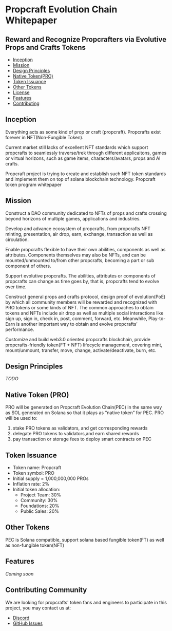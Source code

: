 # Propcraft Evolution Chain Whitepaper

## Reward and Recognize Propcrafters via Evolutive Props and Crafts Tokens

- [Inception](#inception)
- [Mission](#mission)
- [Design Principles](#design-principles)
- [Native Token(PRO)](#native-token-pro)
- [Token Issuance](#token-issuance)
- [Other Tokens](#other-tokens)
- [License](#license)
- [Features](#features)
- [Contributing](#contributing)

## Inception

Everything acts as some kind of prop or craft (propcraft). Propcrafts exist forever in NFT(Non-Fungible Token). 

Current market still lacks of excellent NFT standards which support propcrafts to seamlessly traverse/trek through different applicaitons, games or virtual horizons, such as game items, characters/avatars, props and AI crafts.

Propcraft project is trying to create and establish such NFT token standards and implement them on top of solana blockchain technology.
Propcraft token program whitepaper

## Mission

Construct a DAO community dedicated to NFTs of props and crafts crossing beyond horizons of multiple games, applications and industries.

Develop and advance ecosystem of propcrafts, from propcrafts NFT minting, presentation, air drop, earn, exchange, transaction as well as circulation.

Enable propcrafts flexible to have their own abilities, components as well as attributes. Components themselves may also be NFTs, and can be mounted/unmounted to/from other propcrafts, becoming a part or sub component of others. 

Support evolutive propcrafts. The abilities, attributes or components of propcrafts can change as time goes by, that is, propcrafts tend to evolve over time. 

Construct general props and crafts protocol, design proof of evolution(PoE) by which all community members will be rewarded and recognized with PRO tokens or some kinds of NFT. The common approaches to obtain tokens and NFTs include air drop as well as multiple social interactions like sign up, sign in, check in, post, comment, forward, etc. Meanwhile, Play-to-Earn is another important way to obtain and evolve propcrafts’ performance.

Customize and build web3.0 oriented propcrafts blockchain, provide propcrafts-friendly token(FT + NFT) lifecycle management, covering mint, mount/unmount, transfer, move, change, activate/deactivate, burn, etc.

## Design Principles

*TODO*

## Native Token (PRO)

PRO will be generated on Propcraft Evolution Chain(PEC) in the same way as SOL generated on Solana so that it plays as “native token” for PEC. PRO will be used to:

1. stake PRO tokens as validators, and get corresponding rewards
2. delegate PRO tokens to validators,and earn shared rewards
3. pay transaction or storage fees to deploy smart contracts on PEC

## Token Issuance

- Token name: Propcraft
- Token symbol: PRO
- Initial supply = 1,000,000,000 PROs
- Inflation rate: 2%
- Initial token allocation:
    - Project Team: 30%
    - Community: 30%
    - Foundations: 20%
    - Public Sales: 20%

## Other Tokens

PEC is Solana compatible, support solana based fungible token(FT) as well as non-fungible token(NFT)

## Features

*Coming soon*

## Contributing Community

We are looking for propcrafts' token fans and engineers to participate in this project, you may contact us at:

- [Discord](https://discord.gg/EHfVWAzkBP)
- [GitHub Issues](https://github.com/bluecrland/whitepaper/issues)


